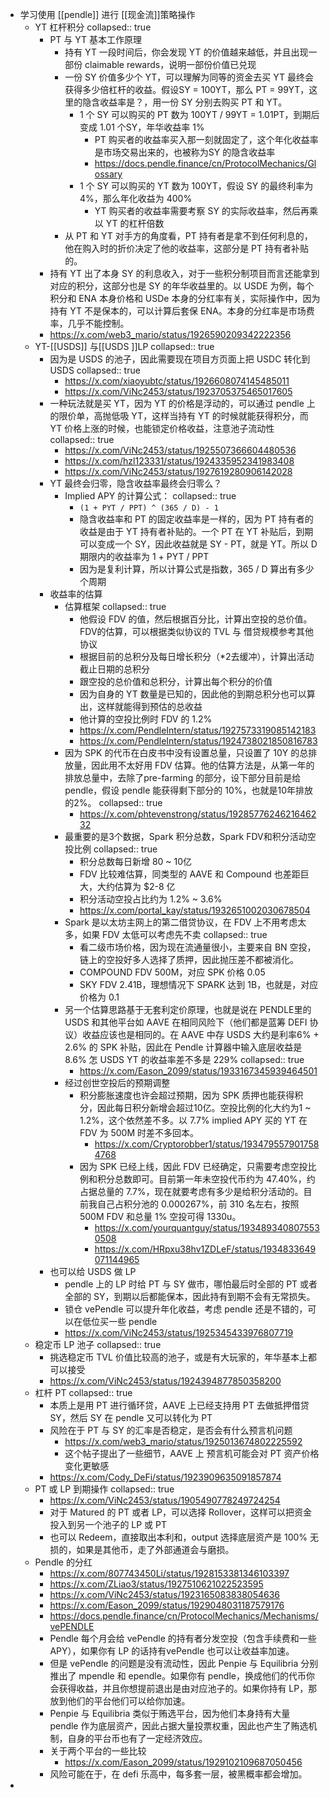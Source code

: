 - 学习使用 [[pendle]] 进行 [[现金流]]策略操作
	- YT 杠杆积分
	  collapsed:: true
		- PT 与 YT 基本工作原理
			- 持有 YT 一段时间后，你会发现 YT 的价值越来越低，并且出现一部份 claimable rewards，说明一部份价值已兑现
			- 一份 SY 价值多少个 YT，可以理解为同等的资金去买 YT 最终会获得多少倍杠杆的收益。假设SY = 100YT，那么 PT = 99YT，这里的隐含收益率是？，用一份 SY 分别去购买 PT 和 YT。
				- 1 个 SY 可以购买的 PT 数为 100YT / 99YT = 1.01PT，到期后变成 1.01 个SY，年华收益率 1%
					- PT 购买者的收益率买入那一刻就固定了，这个年化收益率是市场交易出来的，也被称为SY 的隐含收益率
					- https://docs.pendle.finance/cn/ProtocolMechanics/Glossary
				- 1 个 SY 可以购买的 YT 数为 100YT，假设 SY 的最终利率为 4%，那么年化收益为 400%
					- YT 购买者的收益率需要考察 SY 的实际收益率，然后再乘以 YT 的杠杆倍数
			- 从 PT 和 YT 对手方的角度看，PT 持有者是拿不到任何利息的，他在购入时的折价决定了他的收益率，这部分是 PT 持有者补贴的。
		- 持有 YT 出了本身 SY 的利息收入，对于一些积分制项目而言还能拿到对应的积分，这部分也是 SY 的年华收益里的。以 USDE 为例，每个积分和 ENA 本身价格和 USDe 本身的分红率有关，实际操作中，因为持有 YT 不是保本的，可以计算后套保 ENA。本身的分红率是市场费率，几乎不能控制。
		- https://x.com/web3_mario/status/1926590209342222356
	- YT-[[USDS]] 与[[USDS ]]LP
	  collapsed:: true
		- 因为是 USDS 的池子，因此需要现在项目方页面上把 USDC 转化到 USDS
		  collapsed:: true
			- https://x.com/xiaoyubtc/status/1926608074145485011
			- https://x.com/ViNc2453/status/1923705375465017605
		- 一种玩法就是买 YT，因为 YT 的价格是浮动的，可以通过 pendle 上的限价单，高抛低吸 YT，这样当持有 YT 的时候就能获得积分，而 YT 价格上涨的时候，也能锁定价格收益，注意池子流动性
		  collapsed:: true
			- https://x.com/ViNc2453/status/1925507366604480536
			- https://x.com/hzl123331/status/1924335952341983408
			- https://x.com/ViNc2453/status/1927619280906142028
		- YT 最终会归零，隐含收益率最终会归零么？
			- Implied APY 的计算公式：
			  collapsed:: true
				- `(1 + PYT / PPT) ^ (365 / D) - 1`
				- 隐含收益率和 PT 的固定收益率是一样的，因为 PT 持有者的收益是由于 YT 持有者补贴的。一个 PT 在 YT 补贴后，到期可以变成一个 SY，因此收益就是 SY - PT，就是 YT。所以 D 期限内的收益率为 1 + PYT / PPT
				- 因为是复利计算，所以计算公式是指数，365 / D 算出有多少个周期
		- 收益率的估算
			- 估算框架
			  collapsed:: true
				- 他假设 FDV 的值，然后根据百分比，计算出空投的总价值。FDV的估算，可以根据类似协议的 TVL 与 借贷规模参考其他协议
				- 根据目前的总积分及每日增长积分（*2去缓冲），计算出活动截止日期的总积分
				- 跟空投的总价值和总积分，计算出每个积分的价值
				- 因为自身的 YT 数量是已知的，因此他的到期总积分也可以算出，这样就能得到预估的总收益
				- 他计算的空投比例时 FDV 的 1.2%
				- https://x.com/PendleIntern/status/1927573319085142183
				- https://x.com/PendleIntern/status/1924738021850816783
			- 因为 SPK 的代币在白皮书中没有设置总量，只设置了 10Y 的总排放量，因此用不太好用 FDV 估算。他的估算方法是，从第一年的排放总量中，去除了pre-farming 的部分，设下部分目前是给 pendle，假设 pendle 能获得剩下部分的 10%，也就是10年排放的2%。
			  collapsed:: true
				- https://x.com/phtevenstrong/status/1928577624621646232
			- 最重要的是3个数据，Spark 积分总数，Spark FDV和积分活动空投比例
			  collapsed:: true
				- 积分总数每日新增 80 ~ 10亿
				- FDV 比较难估算，同类型的 AAVE 和 Compound 也差距巨大，大约估算为 $2-8 亿
				- 积分活动空投占比约为 1.2% ~ 3.6%
				- https://x.com/portal_kay/status/1932651002030678504
			- Spark 是以太坊主网上的第二借贷协议，在 FDV 上不用考虑太多，如果 FDV 太低可以考虑先不卖
			  collapsed:: true
				- 看二级市场价格，因为现在流通量很小，主要来自 BN 空投，链上的空投好多人选择了质押，因此抛压差不都被消化。
				- COMPOUND FDV 500M，对应 SPK 价格 0.05
				- SKY FDV 2.41B，理想情况下 SPARK 达到 1B，也就是，对应价格为 0.1
			- 另一个估算思路基于无套利定价原理，也就是说在 PENDLE里的 USDS 和其他平台如 AAVE 在相同风险下（他们都是蓝筹 DEFI 协议）收益应该也是相同的。在 AAVE 中存  USDS 大约是利率6% + 2.6% 的 SPK 补贴，因此在 Pendle 计算器中输入底层收益是 8.6% 怎 USDS YT 的收益率差不多是 229%
			  collapsed:: true
				- https://x.com/Eason_2099/status/1933167345939464501
			- 经过创世空投后的预期调整
				- 积分膨胀速度也许会超过预期，因为 SPK 质押也能获得积分，因此每日积分新增会超过10亿。空投比例的化大约为1 ~ 1.2%，这个依然差不多。以 7.7% implied APY 买的 YT 在 FDV 为 500M 时差不多回本。
					- https://x.com/Cryptorobber1/status/1934795579017584768
				- 因为 SPK 已经上线，因此 FDV 已经确定，只需要考虑空投比例和积分总数即可。目前第一年未空投代币约为 47.40%，约占据总量的 7.7%，现在就要考虑有多少是给积分活动的。目前我自己占积分池的 0.000267%，前 310 名左右，按照 500M FDV 和总量 1% 空投可得 1330u。
					- https://x.com/yourquantguy/status/1934893408075530508
					- https://x.com/HRpxu38hv1ZDLeF/status/1934833649071144965
		- 也可以给 USDS 做 LP
			- pendle 上的 LP 时给 PT 与 SY 做市，哪怕最后时全部的 PT 或者全部的 SY，到期以后都能保本，因此持有到期不会有无常损失。
			- 锁仓 vePendle 可以提升年化收益，考虑 pendle 还是不错的，可以在低位买一些 pendle
			- https://x.com/ViNc2453/status/1925345433976807719
	- 稳定币 LP 池子
	  collapsed:: true
		- 挑选稳定币 TVL 价值比较高的池子，或是有大玩家的，年华基本上都可以接受
		- https://x.com/ViNc2453/status/1924394877850358200
	- 杠杆 PT
	  collapsed:: true
		- 本质上是用 PT 进行循环贷，AAVE 上已经支持用 PT 去做抵押借贷 SY，然后 SY 在 pendle 又可以转化为 PT
		- 风险在于 PT 与 SY 的汇率是否稳定，是否会有什么预言机问题
			- https://x.com/web3_mario/status/1925013674802225592
			- 这个帖子提出了一些细节，AAVE 上 预言机可能会对 PT 资产价格变化更敏感
		- https://x.com/Cody_DeFi/status/1923909635091857874
	- PT 或 LP 到期操作
	  collapsed:: true
		- https://x.com/ViNc2453/status/1905490778249724254
		- 对于 Matured 的 PT 或者 LP，可以选择 Rollover，这样可以把资金投入到另一个池子的 LP 或 PT
		- 也可以 Redeem，直接取出本利和，output 选择底层资产是 100% 无损的，如果是其他币，走了外部通道会与磨损。
	- Pendle 的分红
		- https://x.com/807743450Li/status/1928153381346103397
		- https://x.com/ZLiao3/status/1927510621022523595
		- https://x.com/ViNc2453/status/1923165083838054636
		- https://x.com/Eason_2099/status/1929048031187579176
		- https://docs.pendle.finance/cn/ProtocolMechanics/Mechanisms/vePENDLE
		- Pendle 每个月会给 vePendle 的持有者分发空投（包含手续费和一些 APY），如果你有 LP 的话持有vePendle 也可以让收益率加速。
		- 但是 vePendle 的问题是没有流动性，因此 Penpie 与 Equilibria 分别推出了 mpendle 和 ependle。如果你有 pendle，换成他们的代币你会获得收益，并且你想提前退出是由对应池子的。如果你持有 LP，那放到他们的平台他们可以给你加速。
		- Penpie 与 Equilibria 类似于贿选平台，因为他们本身持有大量 pendle 作为底层资产，因此占据大量投票权重，因此也产生了贿选机制，自身的平台币也有了一定经济效应。
		- 关于两个平台的一些比较
			- https://x.com/Eason_2099/status/1929102109687050456
		- 风险可能在于，在 defi 乐高中，每多套一层，被黑概率都会增加。
-